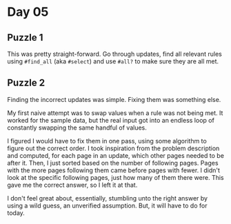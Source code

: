 # Day 05

## Puzzle 1

This was pretty straight-forward.  Go through updates, find all relevant rules
using `#find_all` (aka `#select`) and use `#all?` to make sure they are all met.

## Puzzle 2

Finding the incorrect updates was simple.  Fixing them was something else.

My first naive attempt was to swap values when a rule was not being met.  It
worked for the sample data, but the real input got into an endless loop of
constantly swapping the same handful of values.

I figured I would have to fix them in one pass, using some algorithm to figure
out the correct order.  I took inspiration from the problem description and
computed, for each page in an update, which other pages needed to be after it.
Then, I just sorted based on the number of following pages.  Pages with the more
pages following them came before pages with fewer.  I didn't look at the
specific following pages, just how many of them there were.  This gave me the
correct answer, so I left it at that.

I don't feel great about, essentially, stumbling unto the right answer by using
a wild guess, an unverified assumption.  But, it will have to do for today.
